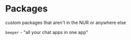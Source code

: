 # Packages
custom packages that aren't in the NUR or anywhere else

`beeper` - "all your chat apps in one app"
